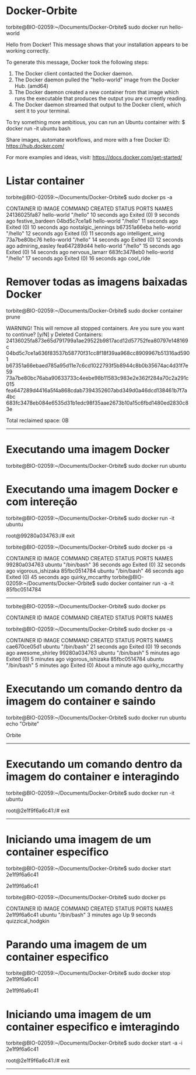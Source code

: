 # Docker-Orbite

torbite@BIO-02059:~/Documents/Docker-Orbite$ sudo docker run hello-world

Hello from Docker!
This message shows that your installation appears to be working correctly.

To generate this message, Docker took the following steps:
 1. The Docker client contacted the Docker daemon.
 2. The Docker daemon pulled the "hello-world" image from the Docker Hub.
    (amd64)
 3. The Docker daemon created a new container from that image which runs the
    executable that produces the output you are currently reading.
 4. The Docker daemon streamed that output to the Docker client, which sent it
    to your terminal.

To try something more ambitious, you can run an Ubuntu container with:
 $ docker run -it ubuntu bash

Share images, automate workflows, and more with a free Docker ID:
 https://hub.docker.com/

For more examples and ideas, visit:
 https://docs.docker.com/get-started/

# Listar container

torbite@BIO-02059:~/Documents/Docker-Orbite$ sudo docker ps -a


CONTAINER ID        IMAGE               COMMAND             CREATED             STATUS                      PORTS               NAMES
24136025fa87        hello-world         "/hello"            10 seconds ago      Exited (0) 9 seconds ago                        festive_bardeen
04bd5c7ce1a6        hello-world         "/hello"            11 seconds ago      Exited (0) 10 seconds ago                       nostalgic_jennings
b67351a66eba        hello-world         "/hello"            12 seconds ago      Exited (0) 11 seconds ago                       intelligent_wing
73a7be80bc76        hello-world         "/hello"            14 seconds ago      Exited (0) 12 seconds ago                       admiring_easley
fea647289d44        hello-world         "/hello"            15 seconds ago      Exited (0) 14 seconds ago                       nervous_lamarr
683fc3478eb0        hello-world         "/hello"            17 seconds ago      Exited (0) 16 seconds ago                       cool_ride

# Remover todas as imagens baixadas Docker

torbite@BIO-02059:~/Documents/Docker-Orbite$ sudo docker container prune

WARNING! This will remove all stopped containers.
Are you sure you want to continue? [y/N] y
Deleted Containers:
24136025fa873e65d791799a1ae29522b9817acd12d57752fea80797e148169c
04bd5c7ce1a636f83537b58770f31cc8f18f39aa968cc8909967b51316ad5901
b67351a66ebaed785a95d11e7c6cd1022793f5b8944c8b0b35674ac4d31f7e59
73a7be80bc76aba90633733c4eebe98b11583c983e2e362f284a70c2a291c015
fea647289d4416a5f4a868cdab7394352607abd349d0a46dcd138461b7f7a4bc
683fc3478eb084e6535d31b1edc98f35aae2673b10a15c6fbd1480ed2830c83e

Total reclaimed space: 0B

-----

# Executando uma imagem Docker

torbite@BIO-02059:~/Documents/Docker-Orbite$ sudo docker run ubuntu

# Executando uma imagem Docker e com intereção

torbite@BIO-02059:~/Documents/Docker-Orbite$ sudo docker run -it ubuntu

root@99280a034763:/# exit

torbite@BIO-02059:~/Documents/Docker-Orbite$ sudo docker ps -a

CONTAINER ID        IMAGE               COMMAND             CREATED             STATUS                      PORTS               NAMES
99280a034763        ubuntu              "/bin/bash"         36 seconds ago      Exited (0) 32 seconds ago                       vigorous_ishizaka
85fbc0514784        ubuntu              "/bin/bash"         46 seconds ago      Exited (0) 45 seconds ago                       quirky_mccarthy
torbite@BIO-02059:~/Documents/Docker-Orbite$ sudo docker container run -a -it 85fbc0514784

----

torbite@BIO-02059:~/Documents/Docker-Orbite$ sudo docker ps

CONTAINER ID        IMAGE               COMMAND             CREATED             STATUS              PORTS               NAMES

torbite@BIO-02059:~/Documents/Docker-Orbite$ sudo docker ps -a

CONTAINER ID        IMAGE               COMMAND             CREATED             STATUS                          PORTS               NAMES
cae670ce05d1        ubuntu              "/bin/bash"         21 seconds ago      Exited (0) 19 seconds ago                           awesome_shirley
99280a034763        ubuntu              "/bin/bash"         5 minutes ago       Exited (0) 5 minutes ago                            vigorous_ishizaka
85fbc0514784        ubuntu              "/bin/bash"         5 minutes ago       Exited (0) About a minute ago                       quirky_mccarthy

# Executando um comando dentro da imagem do container e saindo

torbite@BIO-02059:~/Documents/Docker-Orbite$ sudo docker run ubuntu echo "Orbite"

Orbite


----
# Executando um comando dentro da imagem do container e interagindo

torbite@BIO-02059:~/Documents/Docker-Orbite$ sudo docker run -it ubuntu

root@2e1f9f6a6c41:/# exit

----
# Iniciando uma imagem de um container especifico

torbite@BIO-02059:~/Documents/Docker-Orbite$ sudo docker start 2e1f9f6a6c41

2e1f9f6a6c41

torbite@BIO-02059:~/Documents/Docker-Orbite$ sudo docker ps

CONTAINER ID        IMAGE               COMMAND             CREATED             STATUS              PORTS               NAMES
2e1f9f6a6c41        ubuntu              "/bin/bash"         3 minutes ago       Up 9 seconds                            quizzical_hodgkin

# Parando uma imagem de um container especifico

torbite@BIO-02059:~/Documents/Docker-Orbite$ sudo docker stop 2e1f9f6a6c41

2e1f9f6a6c41

# Iniciando uma imagem de um container especifico e imteragindo

torbite@BIO-02059:~/Documents/Docker-Orbite$ sudo docker start -a -i 2e1f9f6a6c41

root@2e1f9f6a6c41:/# exit


----


